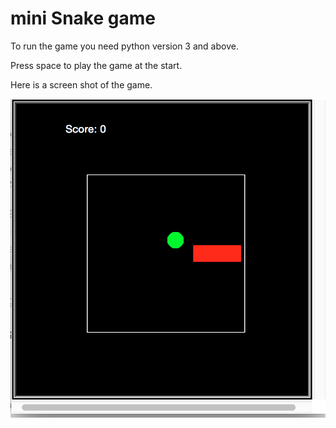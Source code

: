 # mini Snake game

To run the game you need python version 3 and above.

Press space to play the game at the start.

Here is a screen shot of the game.

![alt text](https://github.com/sanny1/Mini_snake-game/blob/master/Screen_Shot.png "Snake game")
